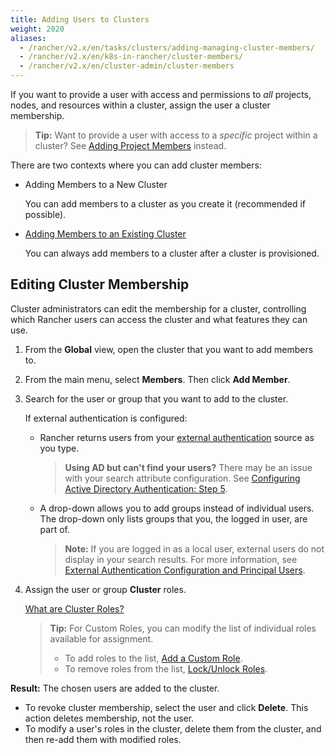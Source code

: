 ```yaml
---
title: Adding Users to Clusters
weight: 2020
aliases:
  - /rancher/v2.x/en/tasks/clusters/adding-managing-cluster-members/
  - /rancher/v2.x/en/k8s-in-rancher/cluster-members/
  - /rancher/v2.x/en/cluster-admin/cluster-members
---
```


If you want to provide a user with access and permissions to _all_ projects, nodes, and resources within a cluster, assign the user a cluster membership.

>**Tip:** Want to provide a user with access to a _specific_ project within a cluster? See [Adding Project Members]({{<baseurl>}}/rancher/v2.x/en/k8s-in-rancher/projects-and-namespaces/project-members/) instead.

There are two contexts where you can add cluster members:

- Adding Members to a New Cluster

    You can add members to a cluster as you create it (recommended if possible).

- [Adding Members to an Existing Cluster](#editing-cluster-membership)

    You can always add members to a cluster after a cluster is provisioned.

## Editing Cluster Membership

Cluster administrators can edit the membership for a cluster, controlling which Rancher users can access the cluster and what features they can use.

1. From the **Global** view, open the cluster that you want to add members to.

2. From the main menu, select **Members**. Then click **Add Member**.

3. Search for the user or group that you want to add to the cluster.

 	If external authentication is configured:

	-  Rancher returns users from your [external authentication]({{<baseurl>}}/rancher/v2.x/en/admin-settings/authentication/) source as you type.

		>**Using AD but can't find your users?**
		>There may be an issue with your search attribute configuration. See [Configuring Active Directory Authentication: Step 5]({{<baseurl>}}/rancher/v2.x/en/admin-settings/authentication/ad/).

	- A drop-down allows you to add groups instead of individual users. The drop-down only lists groups that you, the logged in user, are part of.

		>**Note:** If you are logged in as a local user, external users do not display in your search results. For more information, see [External Authentication Configuration and Principal Users]({{<baseurl>}}/rancher/v2.x/en/admin-settings/authentication/#external-authentication-configuration-and-principal-users).

4. Assign the user or group **Cluster** roles.  

	[What are Cluster Roles?]({{<baseurl>}}/rancher/v2.x/en/admin-settings/rbac/cluster-project-roles/)

	>**Tip:** For Custom Roles, you can modify the list of individual roles available for assignment.
	>
	> - To add roles to the list, [Add a Custom Role]({{<baseurl>}}/rancher/v2.x/en/admin-settings/rbac/default-custom-roles/).
	> - To remove roles from the list, [Lock/Unlock Roles]({{<baseurl>}}/rancher/v2.x/en/admin-settings/rbac/locked-roles).

**Result:** The chosen users are added to the cluster.

- To revoke cluster membership, select the user and click **Delete**. This action deletes membership, not the user.
- To modify a user's roles in the cluster, delete them from the cluster, and then re-add them with modified roles.
